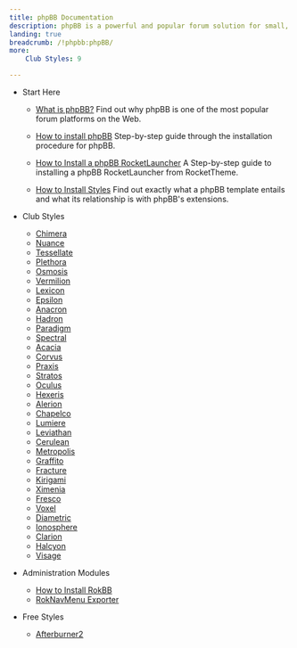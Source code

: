 ```yaml
---
title: phpBB Documentation
description: phpBB is a powerful and popular forum solution for small, medium, and large communities.
landing: true
breadcrumb: /!phpbb:phpBB/
more:
	Club Styles: 9

---
```


* Start Here

	- [What is phpBB?](start/introduction.md)
	  Find out why phpBB is one of the most popular forum platforms on the Web.

	- [How to install phpBB](start/install.md)
	  Step-by-step guide through the installation procedure for phpBB.

	- [How to Install a phpBB RocketLauncher](start/rocketlauncher.md)
	  A Step-by-step guide to installing a phpBB RocketLauncher from RocketTheme.

	- [How to Install Styles](start/styles.md)
	  Find out exactly what a phpBB template entails and what its relationship is with phpBB's extensions.

<!-- -->

* Club Styles

	- [Chimera](styles/chimera)
	- [Nuance](styles/nuance)
	- [Tessellate](styles/tessellate)
	- [Plethora](styles/plethora)
	- [Osmosis](styles/osmosis)
	- [Vermilion](styles/vermilion)
	- [Lexicon](styles/lexicon)
	- [Epsilon](styles/epsilon)
	- [Anacron](styles/anacron)
	- [Hadron](styles/hadron)
	- [Paradigm](styles/paradigm)
	- [Spectral](styles/spectral)
	- [Acacia](styles/acacia)
	- [Corvus](styles/corvus)
	- [Praxis](styles/praxis)
	- [Stratos](styles/stratos)
	- [Oculus](styles/oculus)
	- [Hexeris](styles/hexeris)
	- [Alerion](styles/alerion)
	- [Chapelco](styles/chapelco)
	- [Lumiere](styles/lumiere)
	- [Leviathan](styles/leviathan)
	- [Cerulean](styles/cerulean)
	- [Metropolis](styles/metropolis)
	- [Graffito](styles/graffito)
	- [Fracture](styles/fracture)
	- [Kirigami](styles/kirigami)
	- [Ximenia](styles/ximenia)
	- [Fresco](styles/fresco)
	- [Voxel](styles/voxel)
	- [Diametric](styles/diametric)
	- [Ionosphere](styles/ionosphere)
	- [Clarion](styles/clarion)
	- [Halcyon](styles/halcyon)
	- [Visage](styles/visage)

<!-- -->

* Administration Modules

	- [How to Install RokBB](start/styles.md#installing-administrative-modules)
	- [RokNavMenu Exporter](modules/roknavmenu.md)

<!-- -->

* Free Styles

	- [Afterburner2](styles/afterburner2)
